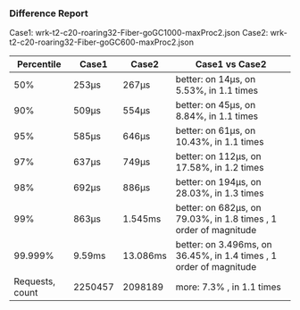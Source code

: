 ### Difference Report
Case1: wrk-t2-c20-roaring32-Fiber-goGC1000-maxProc2.json
Case2: wrk-t2-c20-roaring32-Fiber-goGC600-maxProc2.json

|Percentile|Case1|Case2|Case1 vs Case2|
|---|---|---|---|
|50%|253µs|267µs|better: on 14µs, on 5.53%, in 1.1 times |
|90%|509µs|554µs|better: on 45µs, on 8.84%, in 1.1 times |
|95%|585µs|646µs|better: on 61µs, on 10.43%, in 1.1 times |
|97%|637µs|749µs|better: on 112µs, on 17.58%, in 1.2 times |
|98%|692µs|886µs|better: on 194µs, on 28.03%, in 1.3 times |
|99%|863µs|1.545ms|better: on 682µs, on 79.03%, in 1.8 times , 1 order of magnitude|
|99.999%|9.59ms|13.086ms|better: on 3.496ms, on 36.45%, in 1.4 times , 1 order of magnitude|
|Requests, count|2250457|2098189|more: 7.3% , in 1.1 times |
